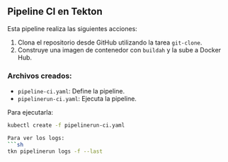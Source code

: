 ## Pipeline CI en Tekton

Esta pipeline realiza las siguientes acciones:
1. Clona el repositorio desde GitHub utilizando la tarea `git-clone`.
2. Construye una imagen de contenedor con `buildah` y la sube a Docker Hub.

### Archivos creados:
- `pipeline-ci.yaml`: Define la pipeline.
- `pipelinerun-ci.yaml`: Ejecuta la pipeline.

Para ejecutarla:
```sh
kubectl create -f pipelinerun-ci.yaml

Para ver los logs:
```sh
tkn pipelinerun logs -f --last